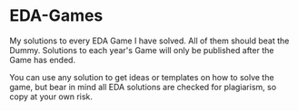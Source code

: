 # EDA-Games
My solutions to every EDA Game I have solved. All of them should beat the Dummy. Solutions to each year's Game will only be published after the Game has ended.

You can use any solution to get ideas or templates on how to solve the game, but bear in mind all EDA solutions are checked for plagiarism, so copy at your own risk.
